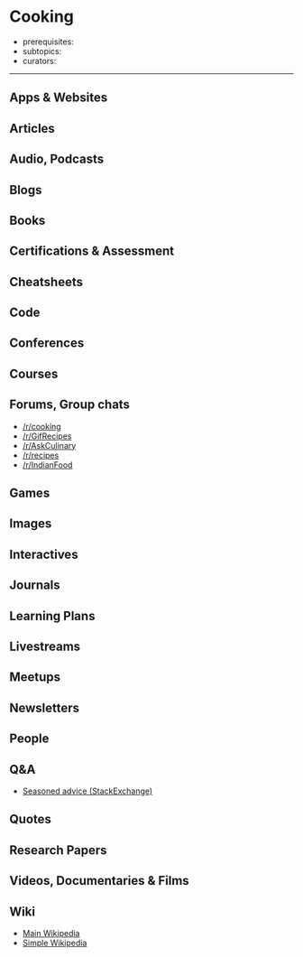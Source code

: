 # Cooking

- prerequisites:
- subtopics:
- curators:

------

## Apps & Websites

## Articles

## Audio, Podcasts

## Blogs

## Books

## Certifications & Assessment

## Cheatsheets

## Code

## Conferences

## Courses

## Forums, Group chats

- [/r/cooking](https://www.reddit.com/r/Cooking/)
- [/r/GifRecipes](https://www.reddit.com/r/GifRecipes/)
- [/r/AskCulinary](https://www.reddit.com/r/AskCulinary/)
- [/r/recipes](https://www.reddit.com/r/recipes/)
- [/r/IndianFood](https://www.reddit.com/r/IndianFood/)

## Games

## Images

## Interactives

## Journals

## Learning Plans

## Livestreams

## Meetups

## Newsletters

## People

## Q&A

- [Seasoned advice (StackExchange)](https://cooking.stackexchange.com)

## Quotes

## Research Papers

## Videos, Documentaries & Films

## Wiki

- [Main Wikipedia](https://en.wikipedia.org/wiki/Cooking)
- [Simple Wikipedia](https://simple.wikipedia.org/wiki/Cooking)

